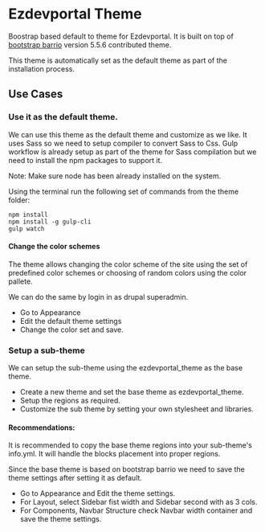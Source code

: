 # Ezdevportal Theme

Boostrap based default to theme for Ezdevportal. It is built on top
of [bootstrap barrio](https://www.drupal.org/project/bootstrap_barrio) version 5.5.6
contributed theme.

This theme is automatically set as the default theme as part of the installation
process.


## Use Cases

### Use it as the default theme.

  We can use this theme as the default theme and customize as we like. It uses
  Sass so we need to setup compiler to convert Sass to Css. Gulp workflow is
  already setup as part of the theme for Sass compilation but we need to install
  the npm packages to support it.

  Note: Make sure node has been already installed on the system.

  Using the terminal run the following set of commands from the theme folder:

  ```
  npm install
  npm install -g gulp-cli
  gulp watch
  ```

#### Change the color schemes

The theme allows changing the color scheme of the site using the set of
predefined color schemes or choosing of random colors using the color
pallete.

We can do the same by login in as drupal superadmin.
- Go to Appearance
- Edit the default theme settings
- Change the color set and save.

### Setup a sub-theme

We can setup the sub-theme using the ezdevportal_theme as the base theme.

- Create a new theme and set the base theme as ezdevportal_theme.
- Setup the regions as required.
- Customize the sub theme by setting your own stylesheet and libraries.

#### Recommendations:

It is recommended to copy the base theme regions into your sub-theme's info.yml.
It will handle the blocks placement into proper regions.

Since the base theme is based on bootstrap barrio we need to save the theme
settings after setting it as default.

- Go to Appearance and Edit the theme settings.
- For Layout, select Sidebar fist width and Sidebar second with as 3 cols.
- For Components, Navbar Structure check Navbar width container and save the
  theme settings.
